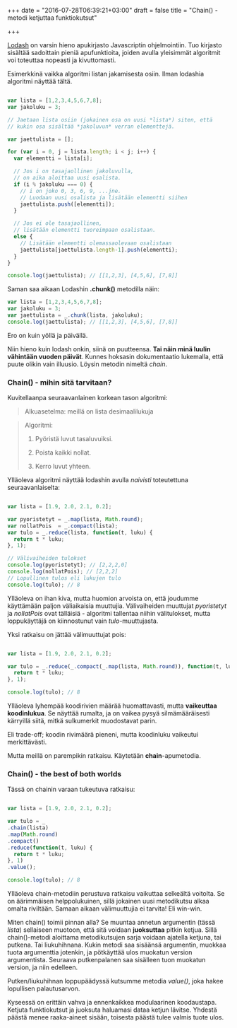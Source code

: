 +++
date = "2016-07-28T06:39:21+03:00"
draft = false
title = "Chain() -metodi ketjuttaa funktiokutsut"

+++

[Lodash](http://www.lodash.com) on varsin hieno apukirjasto Javascriptin ohjelmointiin. Tuo kirjasto sisältää sadoittain pieniä apufunktioita, joiden avulla yleisimmät algoritmit voi toteuttaa nopeasti ja kivuttomasti.

Esimerkkinä vaikka algoritmi listan jakamisesta osiin. Ilman lodashia algoritmi näyttää tältä.

```javascript

var lista = [1,2,3,4,5,6,7,8];
var jakoluku = 3;

// Jaetaan lista osiin (jokainen osa on uusi *lista*) siten, että 
// kukin osa sisältää *jakoluvun* verran elementtejä.

var jaettulista = [];

for (var i = 0, j = lista.length; i < j; i++) {
  var elementti = lista[i];

  // Jos i on tasajaollinen jakoluvulla,
  // on aika aloittaa uusi osalista.
  if (i % jakoluku === 0) {
    // i on joko 0, 3, 6, 9, ...jne.
    // Luodaan uusi osalista ja lisätään elementti siihen
    jaettulista.push([elementti]);
  }  

  // Jos ei ole tasajaollinen,
  // lisätään elementti tuoreimpaan osalistaan.
  else {
    // Lisätään elementti olemassaolevaan osalistaan
    jaettulista[jaettulista.length-1].push(elementti);
  }	
} 

console.log(jaettulista); // [[1,2,3], [4,5,6], [7,8]]

```

Saman saa aikaan Lodashin **.chunk()** metodilla näin:

```javascript
var lista = [1,2,3,4,5,6,7,8];
var jakoluku = 3;
var jaettulista = _.chunk(lista, jakoluku);
console.log(jaettulista); // [[1,2,3], [4,5,6], [7,8]]

```

Ero on kuin yöllä ja päivällä.

Niin hieno kuin lodash onkin, siinä on puutteensa. **Tai näin minä luulin vähintään vuoden päivät**. Kunnes hoksasin dokumentaatio lukemalla, että puute olikin vain illuusio. Löysin metodin nimeltä *chain*.

### Chain() - mihin sitä tarvitaan?

Kuvitellaanpa seuraavanlainen korkean tason algoritmi:

> Alkuasetelma: meillä on lista desimaalilukuja

> Algoritmi:
>
> 1. Pyöristä luvut tasaluvuiksi.
>
> 2. Poista kaikki nollat.
>
> 3. Kerro luvut yhteen.

Ylläoleva algoritmi näyttää lodashin avulla *naivisti* toteutettuna seuraavanlaiselta:

```javascript

var lista = [1.9, 2.0, 2.1, 0.2];

var pyoristetyt = _.map(lista, Math.round);
var nollatPois  = _.compact(lista);
var tulo = _.reduce(lista, function(t, luku) {
  return t * luku;
}, 1);

// Välivaiheiden tulokset
console.log(pyoristetyt); // [2,2,2,0]
console.log(nollatPois); // [2,2,2]
// Lopullinen tulos eli lukujen tulo
console.log(tulo); // 8

```

Ylläoleva on ihan kiva, mutta huomion arvoista on, että joudumme käyttämään paljon väliaikaisia muuttujia. Välivaiheiden muuttujat *pyoristetyt* ja *nollatPois* ovat tälläisiä - algoritmi tallentaa niihin välitulokset, mutta loppukäyttäjä on kiinnostunut vain *tulo*-muuttujasta.

Yksi ratkaisu on jättää välimuuttujat pois:


```javascript

var lista = [1.9, 2.0, 2.1, 0.2];

var tulo = _.reduce(_.compact(_.map(lista, Math.round)), function(t, luku) {
  return t * luku;
}, 1);

console.log(tulo); // 8

```

Ylläoleva lyhempää koodirivien määrää huomattavasti, mutta **vaikeuttaa koodinlukua**. Se näyttää rumalta, ja on vaikea pysyä silmämääräisesti kärryillä siitä, mitkä sulkumerkit muodostavat parin.

Eli trade-off; koodin rivimäärä pieneni, mutta koodinluku vaikeutui merkittävästi.

Mutta meillä on parempikin ratkaisu. Käytetään **chain**-apumetodia.

### Chain() - the best of both worlds

Tässä on chainin varaan tukeutuva ratkaisu:

```javascript

var lista = [1.9, 2.0, 2.1, 0.2];

var tulo = _
.chain(lista)
.map(Math.round)
.compact()
.reduce(function(t, luku) {
  return t * luku;
}, 1)
.value();

console.log(tulo); // 8

```

Ylläoleva chain-metodiin perustuva ratkaisu vaikuttaa selkeältä voitolta. Se on äärimmäisen helppolukuinen, sillä jokainen uusi metodikutsu alkaa omalta riviltään. Samaan aikaan välimuuttujia ei tarvita! Eli win-win.

Miten chain() toimii pinnan alla? Se muuntaa annetun argumentin (tässä *lista*) sellaiseen muotoon, että sitä voidaan **juoksuttaa** pitkin ketjua. Sillä chain()-metodi aloittama metodikutsujen sarja voidaan ajatella ketjuna, tai putkena. Tai liukuhihnana. Kukin metodi saa sisäänsä argumentin, muokkaa tuota argumenttia jotenkin, ja pötkäyttää ulos muokatun version argumentista. Seuraava putkenpalanen saa sisälleen tuon muokatun version, ja niin edelleen.

Putken/liukuhihnan loppupäädyssä kutsumme metodia *value()*, joka hakee lopullisen palautusarvon.

Kyseessä on erittäin vahva ja ennenkaikkea modulaarinen koodaustapa. Ketjuta funktiokutsut ja juoksuta haluamasi dataa ketjun lävitse. Yhdestä päästä menee raaka-aineet sisään, toisesta päästä tulee valmis tuote ulos.


